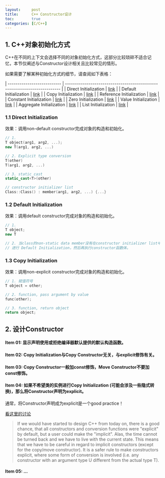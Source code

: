 ```yaml
---
layout:     post
title:      C++ Constructor设计
toc:        true
categories: [C/C++]
---
```

## 1. C++对象初始化方式
C++在不同的上下文会选择不同的对象初始化方式，这部分比较琐碎不适合记忆，本节仅阐述与Constructor设计相关且比较常见的情形。

如果需要了解某种初始化方式的细节，请查阅如下表格：

| --------------------------- | --------------------------------------------------------------------------- |
| Direct Initialization       | [link](https://en.cppreference.com/w/cpp/language/direct_initialization)    |
| Default Initialization      | [link](https://en.cppreference.com/w/cpp/language/default_initialization)   |
| Copy Initialization         | [link](https://en.cppreference.com/w/cpp/language/copy_initialization)      |
| Reference Initialization    | [link](https://en.cppreference.com/w/cpp/language/reference_initialization) |
| Constant Initialization     | [link](https://en.cppreference.com/w/cpp/language/constant_initialization)  |
| Zero Initialization         | [link](https://en.cppreference.com/w/cpp/language/zero_initialization)      |
| Value Initialization        | [link](https://en.cppreference.com/w/cpp/language/value_initialization)     |
| Aggregate Initialization    | [link](https://en.cppreference.com/w/cpp/language/aggregate_initialization) |
| List Initialization         | [link](https://en.cppreference.com/w/cpp/language/list_initialization)      |

### 1.1 Direct Initialization
效果：调用non-default constructor完成对象的构造和初始化。
```c++
// 1. 
T object(arg1, arg2, ...);
new T(arg1, arg2, ...)

// 2. Explicit type conversion
T(other)
T(arg1, arg2, ...)

// 3. static_cast
static_cast<T>(other)

// constructor initializer list
Class::Class() : member(arg1, arg2, ...) {...}
```

### 1.2 Default Initialization
效果：调用default constructor完成对象的构造和初始化。
```c++
// 1.
T object;
new T

// 2. 当class的non-static data member没有在constructor initializer list中被初始化时会首先
// 进行 Default Initialization，然后再执行constructor函数体。
```

### 1.3 Copy Initialization
效果：调用non-explicit constructor完成对象的构造和初始化。
```c++
// 1. 赋值符号
T object = other;

// 2. function, pass argument by value
func(other);

// 3. function, return object
return object;
```

## 2. 设计Constructor
#### Item 01: 显示声明使用或拒绝编译器默认提供的默认构造函数。

#### Item 02: Copy Initialization与Copy Constructor无关，与explicit修饰有关。

#### Item 03: Copy Constructor一般加const修饰，Move Constructor不要加const修饰。

#### Item 04: 如果不希望类的实例进行Copy Initialization (可能会涉及一些隐式转换)，那么将Constructor声明为explicit。
通常，将Constructor声明成为explicit是一个good practice！

[看这里的讨论](https://groups.google.com/forum/#!topic/comp.std.c++/PoReMFR0_r4)
> If we would have started to design C++ from today on, there
is a good chance, that all constructors and conversion functions
were "explicit" by default, but a user could make the "implicit".
Alas, the time cannot be turned back and we have to live with
the current state. This means that we have to be careful in
regard to implicit constructors (except for the copy/move
constructor). It is a safer rule to make constructors explicit,
where some form of conversion is involved (i.e. any constructor
with an argument type U different from the actual type T).

#### Item 05: ...
